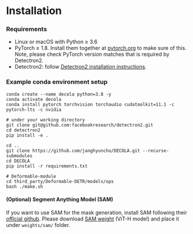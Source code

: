 # Installation

### Requirements
- Linux or macOS with Python ≥ 3.6
- PyTorch ≥ 1.8.
  Install them together at [pytorch.org](https://pytorch.org) to make sure of this. Note, please check
  PyTorch version matches that is required by Detectron2.
- Detectron2: follow [Detectron2 installation instructions](https://detectron2.readthedocs.io/tutorials/install.html).


### Example conda environment setup
```
conda create --name decola python=3.8 -y
conda activate decola
conda install pytorch torchvision torchaudio cudatoolkit=11.1 -c pytorch-lts -c nvidia

# under your working directory
git clone git@github.com:facebookresearch/detectron2.git
cd detectron2
pip install -e .

cd ..
git clone https://github.com/janghyuncho/DECOLA.git --recurse-submodules
cd DECOLA
pip install -r requirements.txt

# Deformable-module
cd third_party/Deformable-DETR/models/ops
bash ./make.sh
``` 


#### (Optional) Segment Anything Model (SAM)
If you want to use SAM for the mask generation, install SAM following their [official github](https://github.com/facebookresearch/segment-anything#installation). Please download [SAM weight](https://github.com/facebookresearch/segment-anything#model-checkpoints) (ViT-H model) and place it under `weights/sam/` folder. 
